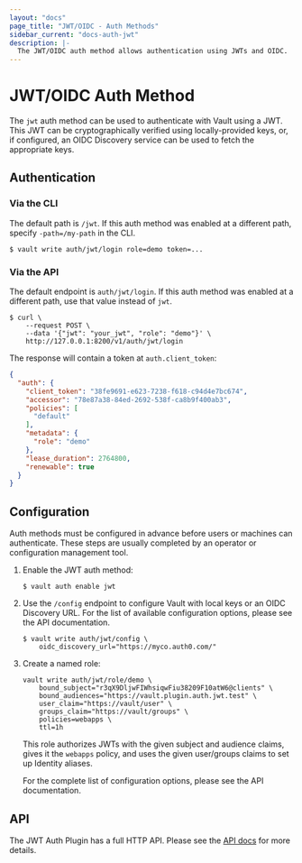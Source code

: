 ```yaml
---
layout: "docs"
page_title: "JWT/OIDC - Auth Methods"
sidebar_current: "docs-auth-jwt"
description: |-
  The JWT/OIDC auth method allows authentication using JWTs and OIDC.
---
```


# JWT/OIDC Auth Method

The `jwt` auth method can be used to authenticate with Vault using a JWT. This
JWT can be cryptographically verified using locally-provided keys, or, if
configured, an OIDC Discovery service can be used to fetch the appropriate
keys.

## Authentication

### Via the CLI

The default path is `/jwt`. If this auth method was enabled at a
different path, specify `-path=/my-path` in the CLI.

```text
$ vault write auth/jwt/login role=demo token=...
```

### Via the API

The default endpoint is `auth/jwt/login`. If this auth method was enabled
at a different path, use that value instead of `jwt`.

```shell
$ curl \
    --request POST \
    --data '{"jwt": "your_jwt", "role": "demo"}' \
    http://127.0.0.1:8200/v1/auth/jwt/login
```

The response will contain a token at `auth.client_token`:

```json
{
  "auth": {
    "client_token": "38fe9691-e623-7238-f618-c94d4e7bc674",
    "accessor": "78e87a38-84ed-2692-538f-ca8b9f400ab3",
    "policies": [
      "default"
    ],
    "metadata": {
      "role": "demo"
    },
    "lease_duration": 2764800,
    "renewable": true
  }
}
```

## Configuration

Auth methods must be configured in advance before users or machines can
authenticate. These steps are usually completed by an operator or configuration
management tool.


1. Enable the JWT auth method:

    ```text
    $ vault auth enable jwt
    ```

1. Use the `/config` endpoint to configure Vault with local keys or an OIDC Discovery URL. For the
list of available configuration options, please see the API documentation.

    ```text
    $ vault write auth/jwt/config \
        oidc_discovery_url="https://myco.auth0.com/"
    ```

1. Create a named role:

    ```text
    vault write auth/jwt/role/demo \
        bound_subject="r3qX9DljwFIWhsiqwFiu38209F10atW6@clients" \
        bound_audiences="https://vault.plugin.auth.jwt.test" \
        user_claim="https://vault/user" \
        groups_claim="https://vault/groups" \
        policies=webapps \
        ttl=1h
    ```

    This role authorizes JWTs with the given subject and audience claims, gives
    it the `webapps` policy, and uses the given user/groups claims to set up
    Identity aliases.

    For the complete list of configuration options, please see the API
    documentation.

## API

The JWT Auth Plugin has a full HTTP API. Please see the
[API docs](/api/auth/jwt/index.html) for more details.
